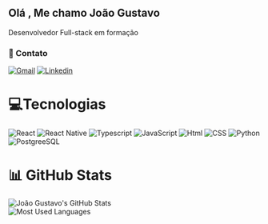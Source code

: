 ## Olá , Me chamo João Gustavo
   Desenvolvedor Full-stack em formação


### 🤝 Contato

[![Gmail](https://img.shields.io/badge/Gmail-D14836?style=for-the-badge&logo=gmail&logoColor=white)](mailto:gustavociscotto@gmail.com)
[![Linkedin](https://img.shields.io/badge/LinkedIn-0077B5?style=for-the-badge&logo=linkedin&logoColor=white)](https://www.linkedin.com/in/jo%C3%A3o-gustavo-ferreira-canepa-0a2572226/)



# 💻Tecnologias
<div> 
<img align="center" alt ="React" src ="https://img.shields.io/badge/react-%2320232a.svg?style=for-the-badge&logo=react&logoColor=%2361DAFB"/>
<img align="center" alt ="React Native" src ="https://img.shields.io/badge/react_native-%2320232a.svg?style=for-the-badge&logo=react&logoColor=%2361DAFB"/>  
<img align="center" alt ="Typescript" src ="https://img.shields.io/badge/typescript-%23007ACC.svg?style=for-the-badge&logo=typescript&logoColor=white"/>
<img align="center" alt= "JavaScript" src="https://img.shields.io/badge/JavaScript-F7DF1E?style=for-the-badge&logo=javascript&logoColor=black"/>
<img align="center" alt="Html" src="https://img.shields.io/badge/HTML-239120?style=for-the-badge&logo=html5&logoColor=white"/>
<img align="center" alt="CSS" src="https://img.shields.io/badge/CSS3-1572B6?style=for-the-badge&logo=css3&logoColor=white"/>
<img align="center" alt="Python" src="https://img.shields.io/badge/Python-3776AB?style=for-the-badge&logo=python&logoColor=white"/>
<img align="center" alt="PostgreeSQL" src="https://img.shields.io/badge/PostgreSQL-316192?style=for-the-badge&logo=postgresql&logoColor=white"/>

</div>

<div>


# 📊 GitHub Stats

![João Gustavo's GitHub Stats](https://github-readme-stats.vercel.app/api?username=gustavocanepa10&theme=blue-green&show_icons=true)  
![Most Used Languages](https://github-readme-stats.vercel.app/api/top-langs/?username=gustavocanepa10&theme=blue-green&layout=compact)




   
</div>









